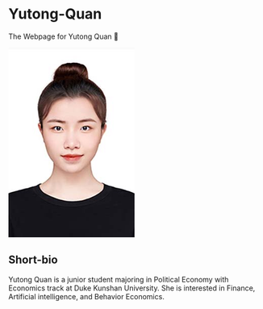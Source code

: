 # Yutong-Quan
The Webpage for Yutong Quan :sheep:

![Yutong](./image/yutong.quan.jpg)

## Short-bio
Yutong Quan is a junior student majoring in Political Economy with Economics track at Duke Kunshan University. She is interested in Finance, Artificial intelligence, and Behavior Economics.
